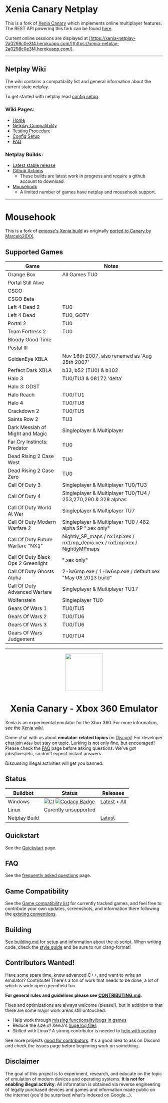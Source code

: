 # Xenia Canary Netplay

This is a fork of [Xenia Canary](https://github.com/xenia-canary/xenia-canary) which implements online multiplayer features. The REST API powering this fork can be found [here](https://github.com/AdrianCassar/Xenia-WebServices#xenia-web-services).

Current online sessions are displayed at [https://xenia-netplay-2a0298c0e3f4.herokuapp.com/](https://xenia-netplay-2a0298c0e3f4.herokuapp.com/).

---

## Netplay Wiki

The wiki contains a compatibility list and general information about the current state netplay.

To get started with netplay read [config setup](https://github.com/AdrianCassar/xenia-canary/wiki/Config-Setup).

### Wiki Pages:
* [Home](https://github.com/AdrianCassar/xenia-canary/wiki)
* [Netplay Compatibility](https://github.com/AdrianCassar/xenia-canary/wiki/Netplay-Compatibility)
* [Testing Procedure](https://github.com/AdrianCassar/xenia-canary/wiki/Testing-Procedure)
* [Config Setup](https://github.com/AdrianCassar/xenia-canary/wiki/Config-Setup)
* [FAQ](https://github.com/AdrianCassar/xenia-canary/wiki/FAQ)

### Netplay Builds:
* [Latest stable release](https://github.com/AdrianCassar/xenia-canary/releases/latest)
* [Github Actions](https://github.com/AdrianCassar/xenia-canary/actions?query=actor%3AAdrianCassar+branch%3Anetplay_canary_experimental)
    * These builds are latest work in progress and require a github account to download.
* [Mousehook](https://github.com/marinesciencedude/xenia-canary-mousehook/releases?q=Netplay)
    * A limited number of games have netplay and mousehook support.

---

# Mousehook

This is a fork of [emoose's Xenia build](https://github.com/emoose/xenia) as originally [ported to Canary by Marcelo20XX](https://www.reddit.com/r/emulation/comments/qppb6d/goldeneye_xbla_with_updated_xenia_canary_mousehook/).

## Supported Games

| Game  | Notes  |
|---|---|
| Orange Box | All Games TU0 |
| Portal Still Alive |
| CSGO | |
| CSGO Beta | |
| Left 4 Dead 2 | TU0 |
| Left 4 Dead | TU0, GOTY |
| Portal 2 |  TU0 |
| Team Fortress 2 | TU0 |
| Bloody Good Time |
| Postal III | |
| GoldenEye XBLA | Nov 16th 2007, also renamed as 'Aug 25th 2007' |
| Perfect Dark XBLA | b33, b52 (TU0) & b102 |
| Halo 3 | TU0/TU3 & 08172 'delta' |
| Halo 3: ODST | |
| Halo Reach | TU0/TU1 |
| Halo 4 | TU0/TU8 |
| Crackdown 2 | TU0/TU5 |
| Saints Row 2 | TU3 |
| Dark Messiah of Might and Magic | Singleplayer & Multiplayer |
| Far Cry Instincts: Predator | TU0 |
| Dead Rising 2 Case West | TU0 |
| Dead Rising 2 Case Zero | TU0 |
| Call Of Duty 3 | Singleplayer & Multiplayer TU0/TU3 |
| Call Of Duty 4 | Singleplayer & Multiplayer TU0/TU4 / 253,270,290 & 328 alphas |
| Call Of Duty World At War | Singleplayer & Multiplayer TU7 |
| Call Of Duty Modern Warfare 2 | Singleplayer & Multiplayer TU0 / 482 alpha SP ".xex only" |
| Call Of Duty Future Warfare "NX1" | Nightly_SP_maps / nx1sp.xex / nx1mp_demo.xex / nx1mp.xex / NightlyMPmaps |
| Call Of Duty Black Ops 2 Greenlight | ".xex only" |
| Call Of Duty Ghosts Alpha | 2-iw6mp.exe / 1-iw6sp.exe / default.xex "May 08 2013 build" |
| Call Of Duty Advanced Warfare | Singleplayer & Multiplayer TU17 |
| Wolfenstein | Singleplayer TU0 |
| Gears Of Wars 1 | TU0/TU5 |
| Gears Of Wars 2 | TU0/TU6 |
| Gears Of Wars 3 | TU0/TU6 |
| Gears Of Wars Judgement | TU0/TU4|

---

<p align="center">
    <a href="https://github.com/xenia-canary/xenia-canary/tree/canary_experimental/assets/icon">
        <img height="120px" src="https://raw.githubusercontent.com/xenia-canary/xenia/master/assets/icon/128.png" />
    </a>
</p>

<h1 align="center">Xenia Canary - Xbox 360 Emulator</h1>

Xenia is an experimental emulator for the Xbox 360. For more information, see the
[Xenia wiki](https://github.com/xenia-canary/xenia-canary/wiki).

Come chat with us about **emulator-related topics** on [Discord](https://discord.gg/Q9mxZf9).
For developer chat join `#dev` but stay on topic. Lurking is not only fine, but encouraged!
Please check the [FAQ](https://github.com/xenia-project/xenia/wiki/FAQ) page before asking questions.
We've got jobs/lives/etc, so don't expect instant answers.

Discussing illegal activities will get you banned.

## Status

Buildbot | Status | Releases
-------- | ------ | --------
Windows | [![CI](https://github.com/xenia-canary/xenia-canary/actions/workflows/Windows_build.yml/badge.svg?branch=canary_experimental)](https://github.com/xenia-canary/xenia-canary/actions/workflows/Windows_build.yml) [![Codacy Badge](https://app.codacy.com/project/badge/Grade/cd506034fd8148309a45034925648499)](https://app.codacy.com/gh/xenia-canary/xenia-canary/dashboard?utm_source=gh&utm_medium=referral&utm_content=&utm_campaign=Badge_grade) | [Latest](https://github.com/xenia-canary/xenia-canary/releases/latest) ◦ [All](https://github.com/xenia-canary/xenia-canary/releases)
Linux | Curently unsupported
Netplay Build | | [Latest](https://github.com/AdrianCassar/xenia-canary/releases/latest)

## Quickstart

See the [Quickstart](https://github.com/xenia-project/xenia/wiki/Quickstart) page.

## FAQ

See the [frequently asked questions](https://github.com/xenia-project/xenia/wiki/FAQ) page.

## Game Compatibility

See the [Game compatibility list](https://github.com/xenia-project/game-compatibility/issues)
for currently tracked games, and feel free to contribute your own updates,
screenshots, and information there following the [existing conventions](https://github.com/xenia-project/game-compatibility/blob/master/README.md).

## Building

See [building.md](docs/building.md) for setup and information about the
`xb` script. When writing code, check the [style guide](docs/style_guide.md)
and be sure to run clang-format!

## Contributors Wanted!

Have some spare time, know advanced C++, and want to write an emulator?
Contribute! There's a ton of work that needs to be done, a lot of which
is wide open greenfield fun.

**For general rules and guidelines please see [CONTRIBUTING.md](.github/CONTRIBUTING.md).**

Fixes and optimizations are always welcome (please!), but in addition to
that there are some major work areas still untouched:

* Help work through [missing functionality/bugs in games](https://github.com/xenia-project/xenia/labels/compat)
* Reduce the size of Xenia's [huge log files](https://github.com/xenia-project/xenia/issues/1526)
* Skilled with Linux? A strong contributor is needed to [help with porting](https://github.com/xenia-project/xenia/labels/platform-linux)

See more projects [good for contributors](https://github.com/xenia-project/xenia/labels/good%20first%20issue). It's a good idea to ask on Discord and check the issues page before beginning work on
something.

## Disclaimer

The goal of this project is to experiment, research, and educate on the topic
of emulation of modern devices and operating systems. **It is not for enabling
illegal activity**. All information is obtained via reverse engineering of
legally purchased devices and games and information made public on the internet
(you'd be surprised what's indexed on Google...).
